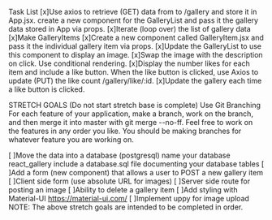 Task List
[x]Use axios to retrieve (GET) data from to /gallery and store it in App.jsx.
create a new component for the GalleryList and pass it the gallery data stored in App via props.
[x]Iterate (loop over) the list of gallery data
[x]Make GalleryItems
[x]Create a new component called GalleryItem.jsx and pass it the individual gallery item via props.
[x]Update the GalleryList to use this component to display an image.
[x]Swap the image with the description on click. Use conditional rendering.
[x]Display the number likes for each item and include a like button.
When the like button is clicked, use Axios to update (PUT) the like count /gallery/like/:id.
[x]Update the gallery each time a like button is clicked.

STRETCH GOALS (Do not start stretch base is complete)
Use Git Branching
For each feature of your application, make a branch, work on the branch, and then merge it into master with git merge --no-ff. Feel free to work on the features in any order you like. You should be making branches for whatever feature you are working on.

[ ]Move the data into a database (postgresql)
name your database react_gallery
include a database.sql file documenting your database tables
[ ]Add a form (new component) that allows a user to POST a new gallery item
[ ]Client side form (use absolute URL for images)
[ ]Server side route for posting an image
[ ]Ability to delete a gallery item
[ ]Add styling with Material-UI https://material-ui.com/
[ ]Implement uppy for image upload
NOTE: The above stretch goals are intended to be completed in order.